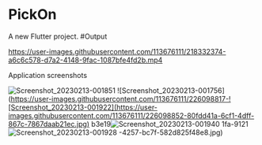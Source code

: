 # PickOn

A new Flutter project.
#Output


https://user-images.githubusercontent.com/113676111/218332374-a6c6c578-d7a2-4148-9fac-1087bfe4fd2b.mp4

Application screenshots

![Screenshot_20230213-001851](https://user-images.githubusercontent.com/113676111/226098845-e09e3684-23f2-4608-bed6-90ab823f3a5c.jpg)
![Screenshot_20230213-001756](https://user-images.githubusercontent.com/113676111/226098817-![Screenshot_20230213-001922](https://user-images.githubusercontent.com/113676111/226098852-80fdd41a-6cf1-4dff-867c-7867daab21ec.jpg)
b3e19![Screenshot_20230213-001940](https://user-images.githubusercontent.com/113676111/226098857-7a77ad19-a654-4870-8016-c8ab0b23071a.jpg)
1fa-9121![Screenshot_20230213-001928](https://user-images.githubusercontent.com/113676111/226098863-f341ce61-295c-4e15-bb7b-ef0d6803b66e.jpg)
-4257-bc7f-582d825f48e8.jpg)




